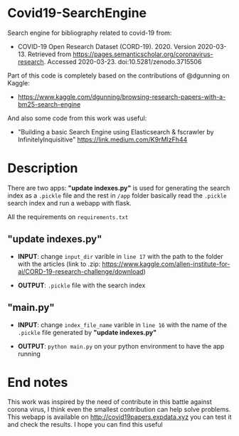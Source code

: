 # Covid19-SearchEngine
Search engine for bibliography related to covid-19 from: 
- COVID-19 Open Research Dataset (CORD-19). 2020. Version 2020-03-13. Retrieved from https://pages.semanticscholar.org/coronavirus-research. Accessed 2020-03-23. doi:10.5281/zenodo.3715506

Part of this code is completely based on the contributions of @dgunning on Kaggle: 
- https://www.kaggle.com/dgunning/browsing-research-papers-with-a-bm25-search-engine 

And also some code from this work was useful: 
- "Building a basic Search Engine using Elasticsearch & fscrawler by InfinitelyInquisitive" https://link.medium.com/K9rMIzFh44

# Description

There are two apps: **"update indexes.py"** is used for generating the search index as a ```.pickle``` file and the rest in ```/app``` folder basically read the ```.pickle``` search index and run a webapp with flask. 

All the requirements on ```requirements.txt``` 

## "update indexes.py"

- **INPUT**: change ```input_dir``` varible in ```line 17``` with the path to the folder with the articles (link to .zip: https://www.kaggle.com/allen-institute-for-ai/CORD-19-research-challenge/download)

- **OUTPUT**: ```.pickle``` file with the search index

## "main.py"

- **INPUT**: change ```index_file_name``` varible in ```line 16``` with the name of the ```.pickle``` file generated by **"update indexes.py"**

- **OUTPUT**: ```python main.py``` on your python environment to have the app running

# End notes

This work was inspired by the need of contribute in this battle against corona virus, I think even the smallest contribution can help solve problems. This webapp is available on http://covid19papers.expdata.xyz you can test it and check the results. I hope you can find this useful
